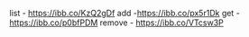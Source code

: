 list - https://ibb.co/KzQ2gDf
add -https://ibb.co/px5r1Dk
get - https://ibb.co/p0bfPDM
remove - https://ibb.co/VTcsw3P
